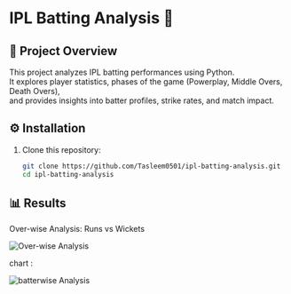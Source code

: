 # IPL Batting Analysis 🏏

## 📌 Project Overview
This project analyzes IPL batting performances using Python.  
It explores player statistics, phases of the game (Powerplay, Middle Overs, Death Overs),  
and provides insights into batter profiles, strike rates, and match impact.


## ⚙️ Installation
1. Clone this repository:
   ```bash
   git clone https://github.com/Tasleem0501/ipl-batting-analysis.git
   cd ipl-batting-analysis


## 📊 Results

Over-wise Analysis: Runs vs Wickets

![Over-wise Analysis](results/overwise_analysis.png)

 chart :

![batterwise Analysis](results/batterwise_analysis.png)
